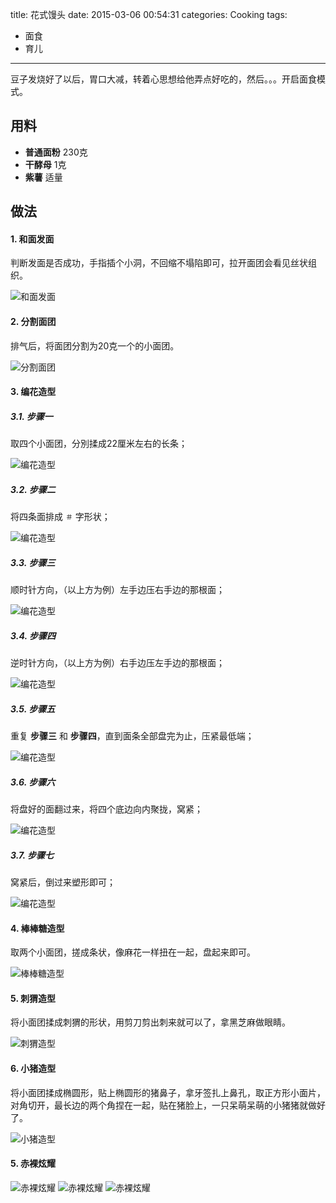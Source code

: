 title: 花式馒头
date: 2015-03-06 00:54:31
categories: Cooking
tags:
 - 面食
 - 育儿
---

豆子发烧好了以后，胃口大减，转着心思想给他弄点好吃的，然后。。。开启面食模式。

## 用料

* **普通面粉** 230克
* **干酵母** 1克
* **紫薯** 适量


## 做法

#### 1. 和面发面

判断发面是否成功，手指插个小洞，不回缩不塌陷即可，拉开面团会看见丝状组织。

![和面发面](p1.jpg)

#### 2. 分割面团
排气后，将面团分割为20克一个的小面团。

![分割面团](p2.jpg)

#### 3. 编花造型

##### 3.1. 步骤一

取四个小面团，分別揉成22厘米左右的长条；

![编花造型](p3.jpg)

##### 3.2. 步骤二

将四条面排成 `＃` 字形状；

![编花造型](p4.jpg)

##### 3.3. 步骤三

顺时针方向，（以上方为例）左手边压右手边的那根面；

![编花造型](p5.jpg)

##### 3.4. 步骤四

逆时针方向，（以上方为例）右手边压左手边的那根面；

![编花造型](p6.jpg)

##### 3.5. 步骤五

重复 **步骤三** 和 **步骤四**，直到面条全部盘完为止，压紧最低端；

![编花造型](p7.jpg)

##### 3.6. 步骤六

将盘好的面翻过来，将四个底边向内聚拢，窝紧；

![编花造型](p8.jpg)

##### 3.7. 步骤七

窝紧后，倒过来塑形即可；

![编花造型](p9.jpg)


#### 4. 棒棒糖造型

取两个小面团，搓成条状，像麻花一样扭在一起，盘起来即可。

![棒棒糖造型](p10.jpg)

#### 5. 刺猬造型
将小面团揉成刺猬的形状，用剪刀剪出刺来就可以了，拿黑芝麻做眼睛。

![刺猬造型](p11.jpg)

#### 6. 小猪造型
将小面团揉成椭圆形，贴上椭圆形的猪鼻子，拿牙签扎上鼻孔，取正方形小面片，对角切开，最长边的两个角捏在一起，贴在猪脸上，一只呆萌呆萌的小猪猪就做好了。

![小猪造型](p12.jpg)

#### 5. 赤裸炫耀

![赤裸炫耀](p13.jpg)
![赤裸炫耀](p14.jpg)
![赤裸炫耀](p15.jpg)